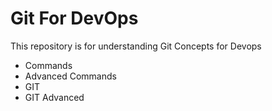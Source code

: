 # Git For DevOps

This repository is for understanding Git Concepts for Devops

- Commands
- Advanced Commands
- GIT
- GIT Advanced
